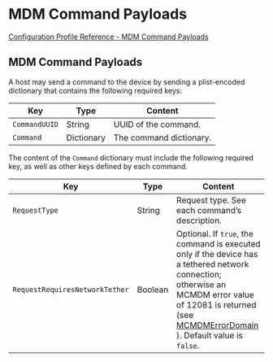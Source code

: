 # MDM Command Payloads

 [Configuration Profile Reference - MDM Command Payloads](https://developer.apple.com/library/content/documentation/Miscellaneous/Reference/MobileDeviceManagementProtocolRef/3-MDM_Protocol/MDM_Protocol.html#//apple_ref/doc/uid/TP40017387-CH3-SW4)  
  

## MDM Command Payloads
  

A host may send a command to the device by sending a plist-encoded dictionary that contains the following required keys:  


|Key|Type|Content|
|-|-|-|
|`CommandUUID`|String|UUID of the command.|
|`Command`|Dictionary|The command dictionary.|
  

The content of the `Command` dictionary must include the following required key, as well as other keys defined by each command.  


|Key|Type|Content|
|-|-|-|
|`RequestType`|String|Request type. See each command’s description.|
|`RequestRequiresNetworkTether`|Boolean|Optional. If `true`, the command is executed only if the device has a tethered network connection; otherwise an MCMDM error value of 12081 is returned (see [MCMDMErrorDomain ](https://developer.apple.com/library/content/documentation/Miscellaneous/Reference/MobileDeviceManagementProtocolRef/3-MDM_Protocol/MDM_Protocol.html#//apple_ref/doc/uid/TP40017387-CH3-TRANSLATED_DEST_13)). Default value is `false`.|
